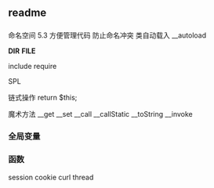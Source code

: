 ## readme

### 
命名空间 5.3
	方便管理代码 防止命名冲突
类自动载入
	__autoload

__DIR__
__FILE__

include
require

SPL

链式操作
return $this;

魔术方法
__get
__set
__call
__callStatic
__toString
__invoke

### 全局变量
### 函数
session
cookie
curl
thread

